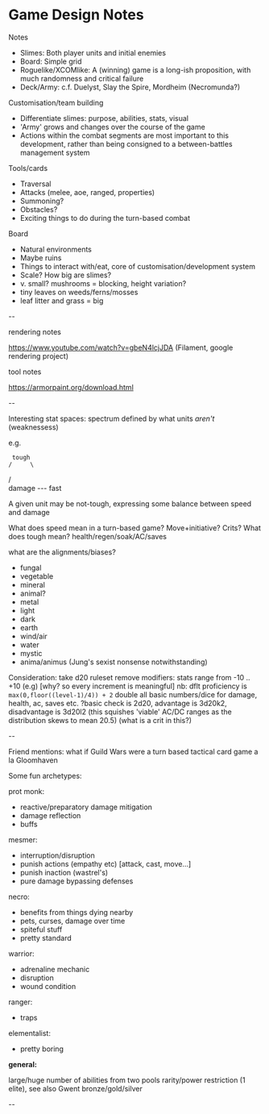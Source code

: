 # Game Design Notes

Notes
 - Slimes: Both player units and initial enemies
 - Board: Simple grid
 - Roguelike/XCOMlike: A (winning) game is a long-ish proposition, with much randomness and critical failure
 - Deck/Army: c.f. Duelyst, Slay the Spire, Mordheim (Necromunda?)

Customisation/team building
 - Differentiate slimes: purpose, abilities, stats, visual
 - 'Army' grows and changes over the course of the game
 - Actions within the combat segments are most important to this development, rather than being consigned to a between-battles management system

Tools/cards
 - Traversal
 - Attacks (melee, aoe, ranged, properties)
 - Summoning?
 - Obstacles?
 - Exciting things to do during the turn-based combat

Board
 - Natural environments
 - Maybe ruins
 - Things to interact with/eat, core of customisation/development system
 - Scale? How big are slimes?
  - v. small? mushrooms = blocking, height variation?
  - tiny leaves on weeds/ferns/mosses
  - leaf litter and grass = big

--

rendering notes

https://www.youtube.com/watch?v=gbeN4lcjJDA (Filament, google rendering project)


tool notes

https://armorpaint.org/download.html

--

Interesting stat spaces: spectrum defined by what units _aren't_ (weaknessess)

e.g.

     tough
    /     \
   /       \
damage --- fast

A given unit may be not-tough, expressing some balance between speed and damage

What does speed mean in a turn-based game? Move+initiative? Crits?
What does tough mean? health/regen/soak/AC/saves

what are the alignments/biases?
- fungal
- vegetable
- mineral
- animal?
- metal
- light
- dark
- earth
- wind/air
- water
- mystic
- anima/animus (Jung's sexist nonsense notwithstanding)

Consideration:
 take d20 ruleset
 remove modifiers: stats range from -10 .. +10 (e.g) [why? so every increment is meaningful]
 nb: dflt proficiency is `max(0,floor((level-1)/4)) + 2`
 double all basic numbers/dice for damage, health, ac, saves etc.
 ?basic check is 2d20, advantage is 3d20k2, disadvantage is 3d20l2
  (this squishes 'viable' AC/DC ranges as the distribution skews to mean 20.5)
  (what is a crit in this?)


--

Friend mentions: what if Guild Wars were a turn based tactical card game
a la Gloomhaven

Some fun archetypes:

prot monk:
- reactive/preparatory damage mitigation
- damage reflection
- buffs

mesmer:
- interruption/disruption
- punish actions (empathy etc) [attack, cast, move...]
- punish inaction (wastrel's)
- pure damage bypassing defenses

necro:
- benefits from things dying nearby
- pets, curses, damage over time
- spiteful stuff
- pretty standard

warrior:
- adrenaline mechanic
- disruption
- wound condition

ranger:
- traps

elementalist:
- pretty boring

**general:**

large/huge number of abilities from two pools
rarity/power restriction (1 elite), see also Gwent bronze/gold/silver



































--
